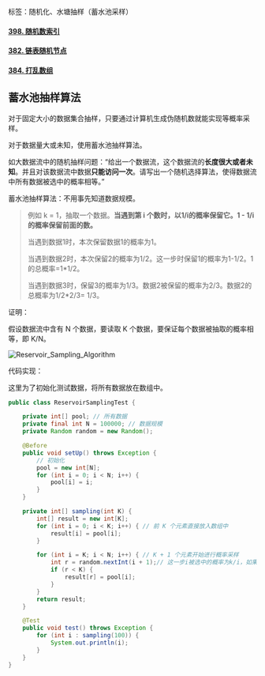



标签：随机化、水塘抽样（蓄水池采样）

#### [398. 随机数索引](https://leetcode-cn.com/problems/random-pick-index/)

#### [382. 链表随机节点](https://leetcode-cn.com/problems/linked-list-random-node/)

#### [384. 打乱数组](https://leetcode-cn.com/problems/shuffle-an-array/)

## 蓄水池抽样算法

对于固定大小的数据集合抽样，只要通过计算机生成伪随机数就能实现等概率采样。

对于数据量大或未知，使用蓄水池抽样算法。

如大数据流中的随机抽样问题：“给出一个数据流，这个数据流的**长度很大或者未知**。并且对该数据流中数据**只能访问一次**。请写出一个随机选择算法，使得数据流中所有数据被选中的概率相等。”

蓄水池抽样算法：不用事先知道数据规模。

> 例如 k = 1，抽取一个数据。**当遇到第 i 个数时，以1/i的概率保留它。1 - 1/i 的概率保留前面的数。**
>
> 当遇到数据1时，本次保留数据1的概率为1。
>
> 当遇到数据2时，本次保留2的概率为1/2。这一步时保留1的概率为1-1/2。1的总概率=1*1/2。
>
> 当遇到数据3时，保留3的概率为1/3。数据2被保留的概率为2/3。数据2的总概率为1/2*2/3= 1/3。

证明：

假设数据流中含有 N 个数据，要读取 K 个数据，要保证每个数据被抽取的概率相等，即 K/N。

![Reservoir_Sampling_Algorithm ](https://amy-resource.oss-cn-beijing.aliyuncs.com/images/Reservoir_Sampling_Algorithm%20.png)

代码实现：

这里为了初始化测试数据，将所有数据放在数组中。

```java
public class ReservoirSamplingTest {

    private int[] pool; // 所有数据
    private final int N = 100000; // 数据规模
    private Random random = new Random();

    @Before
    public void setUp() throws Exception {
        // 初始化
        pool = new int[N];
        for (int i = 0; i < N; i++) {
            pool[i] = i;
        }
    }

    private int[] sampling(int K) {
        int[] result = new int[K];
        for (int i = 0; i < K; i++) { // 前 K 个元素直接放入数组中
            result[i] = pool[i];
        }

        for (int i = K; i < N; i++) { // K + 1 个元素开始进行概率采样
            int r = random.nextInt(i + 1);// 这一步i被选中的概率为k/i，如果从[1,i]中随机抽取的数<k，这一步被选中（后面仍有可能被替换）
            if (r < K) {
                result[r] = pool[i];
            }
        }
        return result;
    }

    @Test
    public void test() throws Exception {
        for (int i : sampling(100)) {
            System.out.println(i);
        }
    }
}
```






